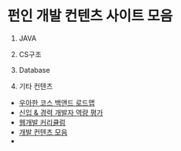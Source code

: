 # 펀인 개발 컨텐츠 사이트 모음

1. JAVA

2. CS구조

3. Database

4. 기타 컨텐츠
- [우아한 코스 백앤드 로드맵](https://github.com/woowacourse/back-end-roadmap)
- [신입 & 경력 개발자 역량 평가](https://github.com/EBvi/dev-matrix)
- [웹개발 커리큘럼](https://github.com/Knowre-Dev/WebDevCurriculum)
- [개발 컨텐츠 모음](https://github.com/Integerous/goQuality-dev-contents)
- 
